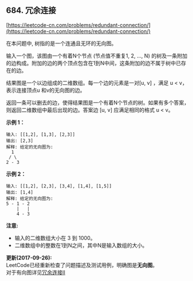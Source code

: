 **684. 冗余连接**  
---
[https://leetcode-cn.com/problems/redundant-connection/](https://leetcode-cn.com/problems/redundant-connection/)  

在本问题中, 树指的是一个连通且无环的无向图。

输入一个图，该图由一个有着N个节点 (节点值不重复1, 2, ..., N) 的树及一条附加的边构成。附加的边的两个顶点包含在1到N中间，这条附加的边不属于树中已存在的边。

结果图是一个以边组成的二维数组。每一个边的元素是一对[u, v] ，满足 u < v，表示连接顶点u 和v的无向图的边。

返回一条可以删去的边，使得结果图是一个有着N个节点的树。如果有多个答案，则返回二维数组中最后出现的边。答案边 [u, v] 应满足相同的格式 u < v。

**示例 1：**  

```  
输入: [[1,2], [1,3], [2,3]]
输出: [2,3]
解释: 给定的无向图为:
  1
 / \
2 - 3
```  

**示例 2：**  

```  
输入: [[1,2], [2,3], [3,4], [1,4], [1,5]]
输出: [1,4]
解释: 给定的无向图为:
5 - 1 - 2
    |   |
    4 - 3
```  

**注意:**  

* 输入的二维数组大小在 3 到 1000。  
* 二维数组中的整数在1到N之间，其中N是输入数组的大小。  

**更新(2017-09-26):**  
LeetCode已经重新检查了问题描述及测试用例，明确图是**无向图**。  
对于有向图详见[冗余连接II](https://leetcode-cn.com/problems/redundant-connection-ii/)  


